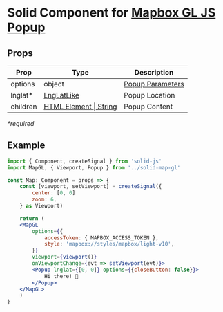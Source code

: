 # Solid Component for [Mapbox GL JS Popup](https://docs.mapbox.com/mapbox-gl-js/api/markers/#popup)

## Props

| Prop     | Type                                                                               | Description                                                                            |
| -------- | ---------------------------------------------------------------------------------- | -------------------------------------------------------------------------------------- |
| options  | object                                                                             | [Popup Parameters](https://docs.mapbox.com/mapbox-gl-js/api/markers/#popup-parameters) |
| lnglat\* | [LngLatLike](https://docs.mapbox.com/mapbox-gl-js/api/geography/#lnglatlike)       | Popup Location                                                                         |
| children | [HTML Element \| String](https://developer.mozilla.org/en-US/docs/Web/API/Element) | Popup Content                                                                          |

_\*required_

## Example

```jsx
import { Component, createSignal } from 'solid-js'
import MapGL, { Viewport, Popup } from '../solid-map-gl'

const Map: Component = props => {
    const [viewport, setViewport] = createSignal({
        center: [0, 0]
        zoom: 6,
    } as Viewport)

    return (
    <MapGL
        options={{
            accessToken: { MAPBOX_ACCESS_TOKEN },
            style: 'mapbox://styles/mapbox/light-v10',
        }}
        viewport={viewport()}
        onViewportChange={evt => setViewport(evt)}>
        <Popup lnglat={[0, 0]} options={{closeButton: false}}>
            Hi there! 👋
        </Popup>
    </MapGL>
    )
}
```
